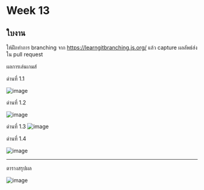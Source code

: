 # Week 13 #

## ใบงาน

ให้ฝึกทำการ branching  จาก  https://learngitbranching.js.org/ แล้ว capture ผลลัพธ์ส่งใน pull request

ผลการเล่นเกมส์

ด่านที่ 1.1 

![image](https://user-images.githubusercontent.com/92082233/143495801-319fcd25-eaad-4708-b67b-a6b740df4430.png)

ด่านที่ 1.2

![image](https://user-images.githubusercontent.com/92082233/143495831-6b5cb327-4e26-43da-a1ba-ff4e6129234f.png)

ด่านที่ 1.3
![image](https://user-images.githubusercontent.com/92082233/143495855-488d1585-b222-45f5-bf95-b5b43adcb9b9.png)

ด่านที่ 1.4

![image](https://user-images.githubusercontent.com/92082233/143495894-e32f38c8-18a3-4f06-a079-fd0795f81fde.png)

---
ตารางสรุปผล

![image](https://user-images.githubusercontent.com/92082233/143495933-8c612fe9-1c81-4165-99f5-0ed02936467b.png)
